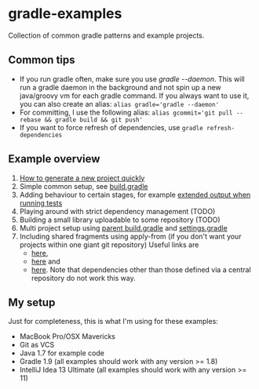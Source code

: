 # gradle-examples

Collection of common gradle patterns and example projects.

## Common tips
* If you run gradle often, make sure you use *gradle --daemon*. This will run a gradle daemon in the background and not spin up a new java/groovy vm for each gradle command. If you always want to use it, you can also create an alias: `alias gradle='gradle --daemon'`
*  For committing, I use the following alias: `alias gcommit='git pull --rebase && gradle build && git push'`
* If you want to force refresh of dependencies, use `gradle refresh-dependencies`
  
## Example overview
1. [How to generate a new project quickly](/generateNewProject/build.gradle)
2. Simple common setup, see [build.gradle](./build.gradle)
3. Adding behaviour to certain stages, for example [extended output when running tests](./extendedTestOutput/build.gradle)
4. Playing around with strict dependency management (TODO)
5. Building a small library uploadable to some repository (TODO)
6. Multi project setup using [parent build.gradle](multiModuleBuildUsingParentBuildFile/build.gradle) and [settings.gradle](multiModuleBuildUsingParentBuildFile/settings.gradle)
7. Including shared fragments using apply-from (if you don't want your projects within one giant git repository)
    Useful links are
    * [here](http://www.gradle.org/docs/current/userguide/tutorial_this_and_that.html),
    * [here](https://stackoverflow.com/questions/18715137/extract-common-methods-from-gradle-build-script) and
    * [here](http://forums.gradle.org/gradle/topics/usage_of_apply_from_in_buildscript_scope).
    Note that dependencies other than those defined via a central repository do not work this way.


## My setup
Just for completeness, this is what I'm using for these examples:
* MacBook Pro/OSX Mavericks
* Git as VCS
* Java 1.7 for example code
* Gradle 1.9 (all examples should work with any version >= 1.8)
* IntelliJ Idea 13 Ultimate (all examples should work with any version >= 11)
